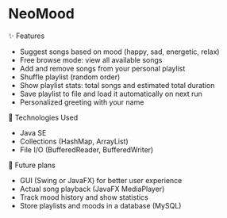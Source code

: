# NeoMood

✨ Features
- Suggest songs based on mood (happy, sad, energetic, relax)
- Free browse mode: view all available songs
- Add and remove songs from your personal playlist
- Shuffle playlist (random order)
- Show playlist stats: total songs and estimated total duration
- Save playlist to file and load it automatically on next run
- Personalized greeting with your name

 📂 Technologies Used
- Java SE
- Collections (HashMap, ArrayList)
- File I/O (BufferedReader, BufferedWriter)

 🔧 Future plans
- GUI (Swing or JavaFX) for better user experience
- Actual song playback (JavaFX MediaPlayer)
- Track mood history and show statistics
- Store playlists and moods in a database (MySQL)

